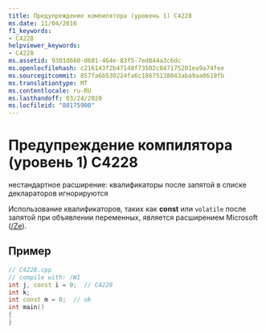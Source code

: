 ```yaml
---
title: Предупреждение компилятора (уровень 1) C4228
ms.date: 11/04/2016
f1_keywords:
- C4228
helpviewer_keywords:
- C4228
ms.assetid: 9301d660-d601-464e-83f5-7ed844a3c6dc
ms.openlocfilehash: c216143f2b47148f73502c847175201ea9a74fee
ms.sourcegitcommit: 857fa6b530224fa6c18675138043aba9aa0619fb
ms.translationtype: MT
ms.contentlocale: ru-RU
ms.lasthandoff: 03/24/2020
ms.locfileid: "80175900"
---
```

# <a name="compiler-warning-level-1-c4228"></a>Предупреждение компилятора (уровень 1) C4228

нестандартное расширение: квалификаторы после запятой в списке деклараторов игнорируются

Использование квалификаторов, таких как **const** или `volatile` после запятой при объявлении переменных, является расширением Microsoft ([/Ze](../../build/reference/za-ze-disable-language-extensions.md)).

## <a name="example"></a>Пример

```cpp
// C4228.cpp
// compile with: /W1
int j, const i = 0;  // C4228
int k;
int const m = 0;  // ok
int main()
{
}
```

